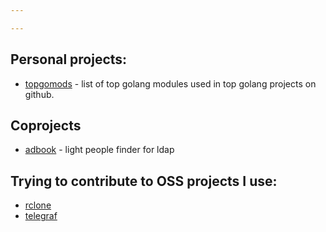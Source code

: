 ```yaml
---

---
```

## Personal projects:

- [topgomods](https://topgomods.sre.kz) - list of top golang modules used in top golang projects on github.


## Coprojects

- [adbook](https://github.com/zhunussovr/adbook) - light people finder for ldap


## Trying to contribute to OSS projects I use:

- [rclone](https://github.com/rclone/rclone)
- [telegraf](https://github.com/influxdata/telegraf)
